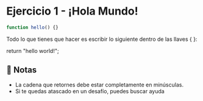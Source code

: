 # Ejercicio 1 - ¡Hola Mundo!

```javascript
function hello() {}
```

Todo lo que tienes que hacer es escribir lo siguiente dentro de las llaves { }:

return "hello world!";

## 📝 Notas

- La cadena que retornes debe estar completamente en minúsculas.
- Si te quedas atascado en un desafío, puedes buscar ayuda
